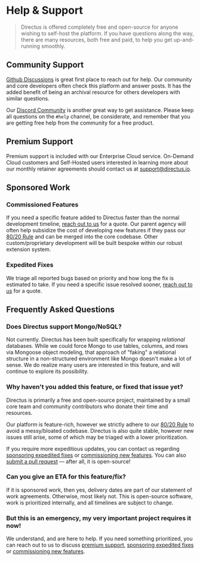 # Help &amp; Support

> Directus is offered completely free and open-source for anyone wishing to self-host the platform. If you have questions along the way, there are many resources, both free and paid, to help you get up-and-running smoothly.

## Community Support

[Github Discussions](https://github.com/directus/directus/discussions) is great first place to reach out for help. Our
community and core developers often check this platform and answer posts. It has the added benefit of being an archival
resource for others developers with similar questions.

Our [Discord Community](https://directus.chat) is another great way to get assistance. Please keep all questions on the
`#help` channel, be considerate, and remember that you are getting free help from the community for a free product.

## Premium Support

Premium support is included with our Enterprise Cloud service. On-Demand Cloud customers and Self-Hosted users interested
in learning more about our monthly retainer agreements should contact us at
[support@directus.io](mailto:support@directus.io).

## Sponsored Work

### Commissioned Features

If you need a specific feature added to Directus faster than the normal development timeline,
[reach out to us](https://directus.io/contact/) for a quote. Our parent agency will often help subsidize the cost of
developing new features if they pass our [80/20 Rule](/contributing/introduction) and can be merged into the core
codebase. Other custom/proprietary development will be built bespoke within our robust extension system.

### Expedited Fixes

We triage all reported bugs based on priority and how long the fix is estimated to take. If you need a specific issue
resolved sooner, [reach out to us](https://directus.io/contact/) for a quote.

## Frequently Asked Questions

### Does Directus support Mongo/NoSQL?

Not currently. Directus has been built specifically for wrapping _relational_ databases. While we could force Mongo to
use tables, columns, and rows via Mongoose object modeling, that approach of "faking" a relational structure in a non-structured environment like Mongo doesn't make a lot of sense. We do realize many users are interested in this feature, and will continue to explore its possibility.

### Why haven't you added this feature, or fixed that issue yet?

Directus is primarily a free and open-source project, maintained by a small core team and community contributors who
donate their time and resources.

Our platform is feature-rich, however we strictly adhere to our [80/20 Rule](/contributing/introduction) to avoid a
messy/bloated codebase. Directus is also quite stable, however new issues still arise, some of which may be triaged with
a lower prioritization.

If you require more expeditious updates, you can contact us regarding [sponsoring expedited fixes](#expedited-fixes) or
[commissioning new features](#commissioned-features). You can also
[submit a pull request](https://github.com/directus/directus/pulls) — after all, it is open-source!

### Can you give an ETA for this feature/fix?

If it is sponsored work, then yes, delivery dates are part of our statement of work agreements. Otherwise, most likely
not. This is open-source software, work is prioritized internally, and all timelines are subject to change.

### But this is an emergency, my very important project requires it now!

We understand, and are here to help. If you need something prioritized, you can reach out to us to discuss
[premium support](#premium-support), [sponsoring expedited fixes](#expedited-features) or
[commissioning new features](#commissioned-features).
